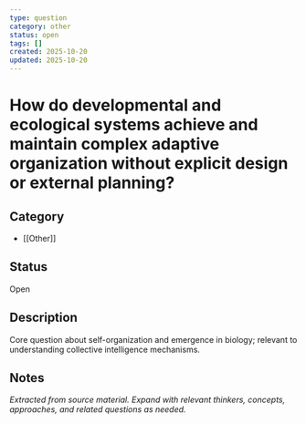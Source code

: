```yaml
---
type: question
category: other
status: open
tags: []
created: 2025-10-20
updated: 2025-10-20
---
```


# How do developmental and ecological systems achieve and maintain complex adaptive organization without explicit design or external planning?

## Category

- [[Other]]

## Status

Open

## Description

Core question about self-organization and emergence in biology; relevant to understanding collective intelligence mechanisms.

## Notes

*Extracted from source material. Expand with relevant thinkers, concepts, approaches, and related questions as needed.*
